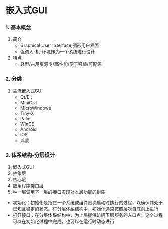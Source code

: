# 嵌入式GUI

### 1. 基本概念

1. 简介
    * Graphical User Interface,图形用户界面
    * 强调人-机-环境作为一个系统进行设计
2. 特点
    * 轻型/占用资源少/高性能/便于移植/可配源

### 2. 分类

1. 主流嵌入式GUI
    * Qt/E：
    * MiniGUI
    * MicroWindows
    * Tiny-X
    * Palm
    * WinCE
    * Android
    * iOS
    * 鸿蒙

### 3. 体系结构-分层设计

1. 嵌入式GUI
2. 抽象层
3. 核心层
4. 应用程序接口层
5. 种一层调用下一层的接口实现对本层功能的封装

* 初始化：初始化是指在一个系统或组件首次启动时执行的过程，以确保其处于已知且稳定的状态。在分层体系结构中，初始化通常按照层次自底向上进行
* 打开接口：在分层体系结构中，为上层提供访问下层服务的入口点。这个过程可以在初始化过程中完成，也可以在运行时动态进行